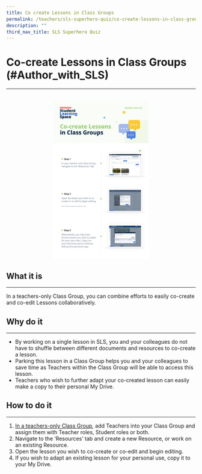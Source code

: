 ```yaml
---
title: Co create Lessons in Class Groups
permalink: /teachers/sls-superhero-quiz/co-create-lessons-in-class-groups/
description: ""
third_nav_title: SLS Superhero Quiz
---
```

<h1 class="page-title">Co-create Lessons in Class Groups (#Author_with_SLS)</h1>
<hr>
<br>
<div style="text-align:center;">
  <a target="_blank" href="/files/Marcomms/SLS%20Superhero%20Quiz/Author%201.pdf"> <img width="50%" src="/images/2Teacher/Marcomms/SLS%20Superhero%20Quiz/Author%201.png"></a>
</div>

<h2>What it is</h2>
<hr>
<p>In a teachers-only Class Group, you can combine efforts to easily co-create and co-edit Lessons collaboratively.</p>
<h2>Why do it</h2>
<hr>
<ul>
  <li>By working on a single lesson in SLS, you and your colleagues do not have to shuffle between different documents and resources to co-create a lesson.</li>
  <li>Parking this lesson in a Class Group helps you and your colleagues to save time as Teachers within the Class Group will be able to access this lesson.</li>
  <li>Teachers who wish to further adapt your co-created lesson can easily make a copy to their personal My Drive.</li>
</ul>
<h2>How to do it</h2>
<hr>
<ol>
  <li><a target="_blank" href="https://www.learning.moe.edu.sg/sls/teachers/user-guide/vle/teacher/ClassGroupManagement/CreateGroup.html">In a teachers-only Class Group</a>, add Teachers into your Class Group and assign them with Teacher roles, Student roles or both.</li>
  <li>Navigate to the ‘Resources’ tab and create a new Resource, or work on an existing Resource.</li>
  <li>Open the lesson you wish to co-create or co-edit and begin editing.</li>
  <li>If you wish to adapt an existing lesson for your personal use, copy it to your My Drive.</li>
</ol>